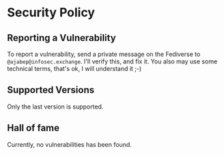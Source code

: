 # Security Policy

## Reporting a Vulnerability

To report a vulnerability, send a private message on the Fediverse to `@ajabep@infosec.exchange`. I'll verify this, and fix it. You also may use some
technical terms, that's ok, I will understand it ;-)

## Supported Versions

Only the last version is supported.

## Hall of fame

Currently, no vulnerabilities has been found.
